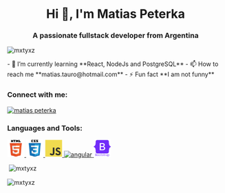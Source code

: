 <h1 align="center">Hi 👋, I'm Matias Peterka</h1> <h3 align="center">A passionate fullstack developer from Argentina</h3> <p align="left"> <img src="https://komarev.com/ghpvc/?username=mxtyxz&label=Profile%20views&color=0e75b6&style=flat" alt="mxtyxz" /> </p> - 🌱 I’m currently learning **React, NodeJs and PostgreSQL** - 📫 How to reach me **matias.tauro@hotmail.com** - ⚡ Fun fact **I am not funny** <h3 align="left">Connect with me:</h3> <p align="left"> <a href="https://linkedin.com/in/matias peterka" target="blank"><img align="center" src="https://raw.githubusercontent.com/rahuldkjain/github-profile-readme-generator/master/src/images/icons/Social/linked-in-alt.svg" alt="matias peterka" height="30" width="40" /></a> </p> <h3 align="left">Languages and Tools:</h3> <p align="left"> <a href="https://www.w3.org/html/" target="_blank" rel="noreferrer"> <img src="https://raw.githubusercontent.com/devicons/devicon/master/icons/html5/html5-original-wordmark.svg" alt="html5" width="40" height="40"/> </a> <a href="https://www.w3schools.com/css/" target="_blank" rel="noreferrer"> <img src="https://raw.githubusercontent.com/devicons/devicon/master/icons/css3/css3-original-wordmark.svg" alt="css3" width="40" height="40"/> </a>  <a href="https://developer.mozilla.org/en-US/docs/Web/JavaScript" target="_blank" rel="noreferrer"> <img src="https://raw.githubusercontent.com/devicons/devicon/master/icons/javascript/javascript-original.svg" alt="javascript" width="40" height="40"/> </a> <a href="https://angular.io" target="_blank" rel="noreferrer"> <img src="https://angular.io/assets/images/logos/angular/angular.svg" alt="angular" width="40" height="40"/> </a> <a href="https://getbootstrap.com" target="_blank" rel="noreferrer"> <img src="https://raw.githubusercontent.com/devicons/devicon/master/icons/bootstrap/bootstrap-plain-wordmark.svg" alt="bootstrap" width="40" height="40"/> </a>  </p> <p>&nbsp;<img align="center" src="https://github-readme-stats.vercel.app/api?username=mxtyxz&show_icons=true&locale=en" alt="mxtyxz" /></p> <p><img align="center" src="https://github-readme-streak-stats.herokuapp.com/?user=mxtyxz&" alt="mxtyxz" /></p>
